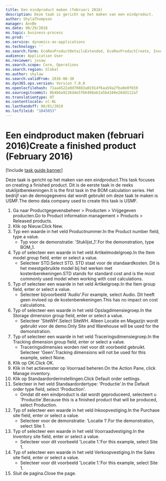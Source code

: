 ```yaml
---
title: Een eindproduct maken (februari 2016)
description: Deze taak is gericht op het maken van een eindproduct.
author: ShylaThompson
manager: AnnBe
ms.date: 08/29/2018
ms.topic: business-process
ms.prod: ''
ms.service: dynamics-ax-applications
ms.technology: ''
ms.search.form: EcoResProductDetailsExtended, EcoResProductCreate, InventItemOrderSetup
audience: Application User
ms.reviewer: josaw
ms.search.scope: Core, Operations
ms.search.region: Global
ms.author: shylaw
ms.search.validFrom: 2016-06-30
ms.dyn365.ops.version: Version 7.0.0
ms.openlocfilehash: 71aa4522a9d70883a01914f6aa59a2fba0e0f659
ms.sourcegitcommit: 8b4b6a9226d4e5f66498ab2a5b4160e26dd112af
ms.translationtype: HT
ms.contentlocale: nl-NL
ms.lasthandoff: 08/01/2019
ms.locfileid: "1845053"
---
```

# <a name="create-a-finished-product-february-2016"></a><span data-ttu-id="6a2d2-103">Een eindproduct maken (februari 2016)</span><span class="sxs-lookup"><span data-stu-id="6a2d2-103">Create a finished product (February 2016)</span></span>

[!include [task guide banner](../../includes/task-guide-banner.md)]

<span data-ttu-id="6a2d2-104">Deze taak is gericht op het maken van een eindproduct.</span><span class="sxs-lookup"><span data-stu-id="6a2d2-104">This task focuses on creating a finished product.</span></span> <span data-ttu-id="6a2d2-105">Dit is de eerste taak in de reeks stuklijstberekeningen.</span><span class="sxs-lookup"><span data-stu-id="6a2d2-105">It is the first task in the BOM calculation series.</span></span> <span data-ttu-id="6a2d2-106">Het bedrijf van de demogegevens dat wordt gebruikt om deze taak te maken is USMF.</span><span class="sxs-lookup"><span data-stu-id="6a2d2-106">The demo data company used to create this task is USMF.</span></span>

1. <span data-ttu-id="6a2d2-107">Ga naar Productgegevensbeheer > Producten > Vrijgegeven producten.</span><span class="sxs-lookup"><span data-stu-id="6a2d2-107">Go to Product information management > Products > Released products.</span></span>
2. <span data-ttu-id="6a2d2-108">Klik op Nieuw.</span><span class="sxs-lookup"><span data-stu-id="6a2d2-108">Click New.</span></span>
3. <span data-ttu-id="6a2d2-109">Typ een waarde in het veld Productnummer.</span><span class="sxs-lookup"><span data-stu-id="6a2d2-109">In the Product number field, type a value.</span></span>
    * <span data-ttu-id="6a2d2-110">Typ voor de demonstratie: 'Stuklijst_1'.</span><span class="sxs-lookup"><span data-stu-id="6a2d2-110">For the demonstration, type BOM_1.</span></span>  
4. <span data-ttu-id="6a2d2-111">Typ of selecteer een waarde in het veld Artikelmodelgroep.</span><span class="sxs-lookup"><span data-stu-id="6a2d2-111">In the Item model group field, enter or select a value.</span></span>
    * <span data-ttu-id="6a2d2-112">Selecteer STD.</span><span class="sxs-lookup"><span data-stu-id="6a2d2-112">Select STD.</span></span> <span data-ttu-id="6a2d2-113">STD staat voor de standaardkosten. Dit is het meestgebruikte model bij het werken met kostenberekeningen.</span><span class="sxs-lookup"><span data-stu-id="6a2d2-113">STD stands for standard cost and is the most commonly used model when working with cost calculations.</span></span>  
5. <span data-ttu-id="6a2d2-114">Typ of selecteer een waarde in het veld Artikelgroep.</span><span class="sxs-lookup"><span data-stu-id="6a2d2-114">In the Item group field, enter or select a value.</span></span>
    * <span data-ttu-id="6a2d2-115">Selecteer bijvoorbeeld 'Audio'.</span><span class="sxs-lookup"><span data-stu-id="6a2d2-115">For example, select Audio.</span></span> <span data-ttu-id="6a2d2-116">Dit heeft geen invloed op de kostenberekeningen.</span><span class="sxs-lookup"><span data-stu-id="6a2d2-116">This has no impact on cost calculations.</span></span>  
6. <span data-ttu-id="6a2d2-117">Typ of selecteer een waarde in het veld Opslagdimensiegroep.</span><span class="sxs-lookup"><span data-stu-id="6a2d2-117">In the Storage dimension group field, enter or select a value.</span></span>
    * <span data-ttu-id="6a2d2-118">Selecteer 'SiteWH'.</span><span class="sxs-lookup"><span data-stu-id="6a2d2-118">Select SiteWH.</span></span> <span data-ttu-id="6a2d2-119">Alleen Locatie en Magazijn wordt gebruikt voor de demo.</span><span class="sxs-lookup"><span data-stu-id="6a2d2-119">Only Site and Warehouse will be used for the demonstration.</span></span>  
7. <span data-ttu-id="6a2d2-120">Typ of selecteer een waarde in het veld Traceringsdimensiegroep.</span><span class="sxs-lookup"><span data-stu-id="6a2d2-120">In the Tracking dimension group field, enter or select a value.</span></span>
    * <span data-ttu-id="6a2d2-121">Traceringsdimensies worden niet voor dit voorbeeld gebruikt. Selecteer 'Geen'.</span><span class="sxs-lookup"><span data-stu-id="6a2d2-121">Tracking dimensions will not be used for this example, select None.</span></span>  
8. <span data-ttu-id="6a2d2-122">Klik op OK.</span><span class="sxs-lookup"><span data-stu-id="6a2d2-122">Click OK.</span></span>
9. <span data-ttu-id="6a2d2-123">Klik in het actievenster op Voorraad beheren.</span><span class="sxs-lookup"><span data-stu-id="6a2d2-123">On the Action Pane, click Manage inventory.</span></span>
10. <span data-ttu-id="6a2d2-124">Klik op Standaardorderinstellingen.</span><span class="sxs-lookup"><span data-stu-id="6a2d2-124">Click Default order settings.</span></span>
11. <span data-ttu-id="6a2d2-125">Selecteer in het veld Standaardordertype: 'Productie'.</span><span class="sxs-lookup"><span data-stu-id="6a2d2-125">In the Default order type field, select 'Production'.</span></span>
    * <span data-ttu-id="6a2d2-126">Omdat dit een eindproduct is dat wordt geproduceerd, selecteert u 'Productie'.</span><span class="sxs-lookup"><span data-stu-id="6a2d2-126">Because this is a finished product that will be produced, select Production.</span></span>  
12. <span data-ttu-id="6a2d2-127">Typ of selecteer een waarde in het veld Inkoopvestiging.</span><span class="sxs-lookup"><span data-stu-id="6a2d2-127">In the Purchase site field, enter or select a value.</span></span>
    * <span data-ttu-id="6a2d2-128">Selecteer voor de demonstratie: 'Locatie 1'.</span><span class="sxs-lookup"><span data-stu-id="6a2d2-128">For the demonstration, select Site 1.</span></span>  
13. <span data-ttu-id="6a2d2-129">Typ of selecteer een waarde in het veld Voorraadvestiging.</span><span class="sxs-lookup"><span data-stu-id="6a2d2-129">In the Inventory site field, enter or select a value.</span></span>
    * <span data-ttu-id="6a2d2-130">Selecteer voor dit voorbeeld 'Locatie 1.'</span><span class="sxs-lookup"><span data-stu-id="6a2d2-130">For this example, select Site 1.</span></span>  
14. <span data-ttu-id="6a2d2-131">Typ of selecteer een waarde in het veld Verkoopvestiging.</span><span class="sxs-lookup"><span data-stu-id="6a2d2-131">In the Sales site field, enter or select a value.</span></span>
    * <span data-ttu-id="6a2d2-132">Selecteer voor dit voorbeeld 'Locatie 1.'</span><span class="sxs-lookup"><span data-stu-id="6a2d2-132">For this example, select Site 1.</span></span>  
15. <span data-ttu-id="6a2d2-133">Sluit de pagina.</span><span class="sxs-lookup"><span data-stu-id="6a2d2-133">Close the page.</span></span>

